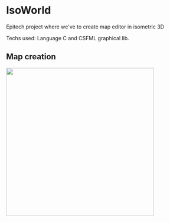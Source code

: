 # IsoWorld
Epitech project where we've to create map editor in isometric 3D

Techs used: Language C and CSFML graphical lib.

## Map creation

<img width="400" src="https://i.goopics.net/Emql7.gif"/>
